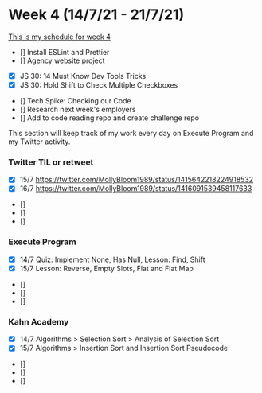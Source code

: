 # Week 4 (14/7/21 - 21/7/21)

[This is my schedule for week 4](https://learn.foundersandcoders.com/course/syllabus/pre-app-5/schedule/)

- [] Install ESLint and Prettier
- [] Agency website project
- [x] JS 30: 14 Must Know Dev Tools Tricks
- [x] JS 30: Hold Shift to Check Multiple Checkboxes
- [] Tech Spike: Checking our Code
- [] Research next week's employers
- [] Add to code reading repo and create challenge repo

This section will keep track of my work every day on Execute Program and my Twitter activity.

### Twitter TIL or retweet

- [x] 15/7 https://twitter.com/MollyBloom1989/status/1415642218224918532
- [x] 16/7 https://twitter.com/MollyBloom1989/status/1416091539458117633
- []
- []
- []

### Execute Program

- [x] 14/7 Quiz: Implement None, Has Null, Lesson: Find, Shift
- [x] 15/7 Lesson: Reverse, Empty Slots, Flat and Flat Map
- []
- []
- []

### Kahn Academy

- [x] 14/7 Algorithms > Selection Sort > Analysis of Selection Sort
- [x] 15/7 Algorithms > Insertion Sort and Insertion Sort Pseudocode
- []
- []
- []
